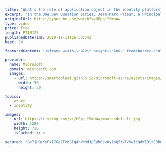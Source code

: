 ```yaml
---
title: "What's the role of application object in the identity platform? | One Dev Question: Jean-Marc Prieur"
excerpt: "In the One Dev Question series, Jean-Marc Prieur, a Principal Program Manager Program Manager working on the Microsoft identity platform, explains the role of the Azure Active Directory application object in the Microsoft identity platform.   Get more information at: https://docs.microsoft.com/azure/active-directory/develop/"
originalUrl: https://youtube.com/watch?v=HEpq_YSmuWw
type: video
price: Free
length: PT1M12S
publishedDateTime: 2019-11-11T16:53:34Z
heat: 50

featuredContent: "<iframe width=\"800\" height=\"500\" frameborder=\"0\" src=\"https://www.youtube.com/embed/HEpq_YSmuWw\" allow=\"accelerometer; autoplay; encrypted-media; gyroscope; picture-in-picture\" allowfullscreen></iframe>"

provider:
  name: Microsoft
  domain: microsoft.com
  images:
    - url: https://smartableai.github.io/microsoft-azure/assets/images/organizations/microsoft.com-50x50.jpg
      width: 50
      height: 50

topics:
  - Azure
  - Identity

images:
  - url: https://i.ytimg.com/vi/HEpq_YSmuWw/maxresdefault.jpg
    width: 1280
    height: 720
    isCached: true

secured: "Gx7jHQaKxFxI7GqZFvbSIgAhVrMdJpEyh0sw0y1bQ5Xw7VmwIcQdWZDjtC0BmLL1pbE9jVrzD4Y7aGZIyhXqEzlY2o8mtyDzIpJZvOZe2+mS9WGUBxYIVN7nnk4mAQ49UP//eWeVv1mp5zd6fN0vMgCgFUrCgaesfaSpj8v12xaLY0zWBKV+6BGac7ydsoGsw97rtzW8ctm2ijS5GBMgxmAMweHg0M2+4JiyPkDORX2zMOrFnalzW7zdPcrC8fmA/oMMqibo8Tz0uREof872b9sSuflGP+O3Z/FVfPvVN2NIh9fkfVSiu8TfVVaYxVAtcmhJ++1Ye6GknpUe2ikrM9Wxb6QuE/5S61RfEIIzTm0NUVS/Evhq2YqNuAQ8C9DI/XMGAka57tpqwv2r1fuxOp9OZgajr1TGuG4gnCnvze8=;ubOhrKOOuiIZi+EBnDkdSw=="
---
```


